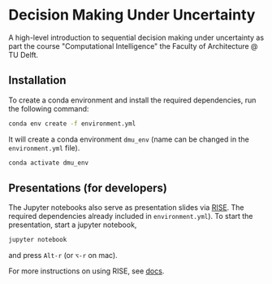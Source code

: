 # Decision Making Under Uncertainty
A high-level introduction to sequential decision making under uncertainty as part the course "Computational Intelligence" the Faculty of Architecture @ TU Delft.

## Installation

To create a conda environment and install the required dependencies, run the following command:

```bash
conda env create -f environment.yml
```

It will create a conda environment `dmu_env` (name can be changed in the `environment.yml` file). 

```bash
conda activate dmu_env
```

## Presentations (for developers)

The Jupyter notebooks also serve as presentation slides via [RISE](https://rise.readthedocs.io/en/latest/). The required dependencies already included in `environment.yml`). To start the presentation, start a jupyter notebook,

```bash
jupyter notebook
```
and press `Alt-r` (or `⌥-r` on mac).

For more instructions on using RISE, see [docs](https://rise.readthedocs.io/en/latest/usage.html).

